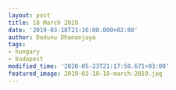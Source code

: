 ```yaml
---
layout: post
title: 18 March 2019
date: '2019-03-18T21:16:00.000+02:00'
author: Dedunu Dhananjaya
tags:
- hungary
- budapest
modified_time: '2020-05-23T21:17:50.671+03:00'
featured_image: 2019-03-18-18-march-2019.jpg
---
```

